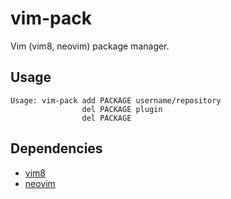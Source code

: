 # vim-pack

Vim (vim8, neovim) package manager.


## Usage

```
Usage: vim-pack add PACKAGE username/repository
                del PACKAGE plugin
                del PACKAGE
```


## Dependencies

* [vim8](https://www.vim.org)
* [neovim](https://neovim.io)
